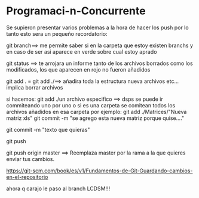 # Programaci-n-Concurrente

Se supieron presentar varios problemas a la hora de hacer los push por lo tanto esto sera un pequeño recordatorio:


git branch==> me permite saber si en la carpeta que estoy existen branchs y en caso de ser asi aparece en verde sobre cual estoy aprado

git status ==> te arrojara un informe tanto de los archivos borrados como los modificados, los que aparecen en rojo no fueron añadidos

git add . = git add ./==> añadira toda la estructura nueva archivos etc... implica borrar archivos


si hacemos: git add ./un archivo especifico ==> dsps se puede ir commiteando uno por uno
 o si es una carpeta se comitean todos los archivos añadidos en esa carpeta
por ejemplo: 
		git add ./Matrices/"Nueva matriz xls"
		git commit -m "se agrego esta nueva matriz porque quise...."


git commit -m "texto que quieras"


git push

git push origin master ==> Reemplaza master por la rama a la que quieres enviar tus cambios. 









https://git-scm.com/book/es/v1/Fundamentos-de-Git-Guardando-cambios-en-el-repositorio


ahora q carajo le paso al branch LCDSM!!!
